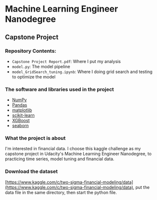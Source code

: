 # Machine Learning Engineer Nanodegree

## Capstone Project

### Repository Contents:
 - `Capstone Project Report.pdf`: Where I put my analysis
 - `model.py`: The model pipeline
 - `model_GridSearch_tuning.ipynb`: Where I doing grid search and testing to optimize the model
### The software and libraries used in the project

- [NumPy](http://www.numpy.org/)
- [Pandas](http://pandas.pydata.org)
- [matplotlib](http://matplotlib.org/)
- [scikit-learn](http://scikit-learn.org/stable/)
- [XGBoost](https://github.com/dmlc/xgboost)
- [seaborn](https://github.com/mwaskom/seaborn)

### What the project is about
I'm interested in financial data. I choose this kaggle challenge as my capstone project in  Udacity's Machine Learning Engineer Nanodegree, to practicing time series, model tuning and financial data.

### Download the dataset
 [https://www.kaggle.com/c/two-sigma-financial-modeling/data](https://www.kaggle.com/c/two-sigma-financial-modeling/data), put the data file in the same directory, then start the python file.
